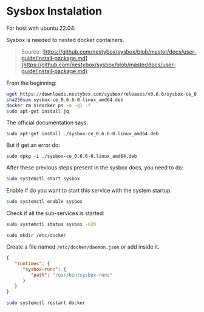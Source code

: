 # Sysbox Instalation

For host with ubuntu 22.04:

Sysbox is needed to nested docker containers. 

> Source: [https://github.com/nestybox/sysbox/blob/master/docs/user-guide/install-package.md](https://github.com/nestybox/sysbox/blob/master/docs/user-guide/install-package.md)

From the beginning:

```sh
wget https://downloads.nestybox.com/sysbox/releases/v0.6.6/sysbox-ce_0.6.6-0.linux_amd64.deb
sha256sum sysbox-ce_0.6.6-0.linux_amd64.deb
docker rm $(docker ps -a -q) -f
sudo apt-get install jq
```

The official documentation says:
```
sudo apt-get install ./sysbox-ce_0.6.6-0.linux_amd64.deb
```

But if get an error do:
```
sudo dpkg -i ./sysbox-ce_0.6.6-0.linux_amd64.deb
```

After these previous steps present in the sysbox docs, you need to do:

```sh
sudo systemctl start sysbox
```

Enable if do you want to start this service with the system startup.

```sh
sudo systemctl enable sysbox
```

Check if all the sub-services is started:
```sh
sudo systemctl status sysbox -n20
```

```
sudo mkdir /etc/docker
```

Create a file named  `/etc/docker/daemon.json` or add inside it.
```json
{
   "runtimes": {
      "sysbox-runc": {
         "path": "/usr/bin/sysbox-runc"
      }
   }
}
```

```sh
sudo systemctl restart docker
```

